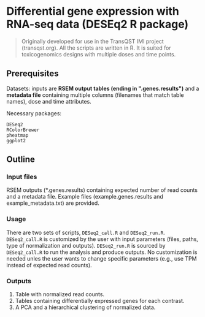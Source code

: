 # Differential gene expression with RNA-seq data (DESEq2 R package)
> Originally developed for use in the TransQST IMI project (transqst.org). All the scripts are written in R. 
> It is suited for toxicogenomics designs with multiple doses and time points.


## Prerequisites
Datasets: inputs are **RSEM output tables (ending in ".genes.results")** and a **metadata file** containing multiple columns (filenames that match table names), dose and time attributes.

Necessary packages:
```{r}
DESeq2
RColorBrewer
pheatmap
ggplot2
```
## Outline

### Input files
RSEM outputs (*.genes.results) containing expected number of read counts and a metadata file.
Example files (example.genes.results and example_metadata.txt) are provided.

### Usage
There are two sets of scripts, ```DESeq2_call.R``` and ```DESeq2_run.R```.
```DESeq2_call.R``` is customized by the user with input parameters (files, paths, type of normalization and outputs).
```DESeq2_run.R``` is sourced by ```DESeq2_call.R``` to run the analysis and produce outputs. No customization is needed unles the user wants to change specific parameters (e.g., use TPM instead of expected read counts).

### Outputs
1. Table with normalized read counts.
2. Tables containing differentially expressed genes for each contrast.
3. A PCA and a hierarchical clustering of normalized data.
